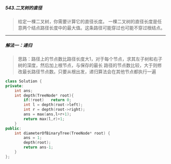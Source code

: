 ##### 543.二叉树的直径
> 给定一棵二叉树，你需要计算它的直径长度。
> 一棵二叉树的直径长度是任意两个结点路径长度中的最大值。这条路径可能穿过也可能不穿过根结点。
***
##### 解法一：递归
> 思路：路径上的节点数比路径长度大1，对于每个节点，求其左子树和右子树的深度，然后加上根节点，与保存的最长
> 路径的节点数比较，大于则修改最长路径节点数。只要从根出发，递归算法会在其他节点都执行一遍
```c++
class Solution {
private:
    int ans;
    int depth(TreeNode* root){
        if(!root)   return 0;
        int l = depth(root->left);
        int r = depth(root->right);
        ans = max(ans,l+r+1);
        return max(l,r)+1;
    }
public:
    int diameterOfBinaryTree(TreeNode* root) {
        ans = 1;
        depth(root);
        return ans-1;
    }
};
```
